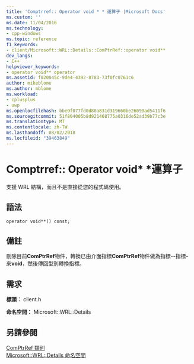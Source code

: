 ```yaml
---
title: 'Comptrref:: Operator void * * 運算子 |Microsoft Docs'
ms.custom: ''
ms.date: 11/04/2016
ms.technology:
- cpp-windows
ms.topic: reference
f1_keywords:
- client/Microsoft::WRL::Details::ComPtrRef::operator void**
dev_langs:
- C++
helpviewer_keywords:
- operator void** operator
ms.assetid: f020045c-9de4-4392-8783-73f0fc0761c6
author: mikeblome
ms.author: mblome
ms.workload:
- cplusplus
- uwp
ms.openlocfilehash: bbe9f077fd0d80a831d319660be26090ad5411f6
ms.sourcegitcommit: 51f804005b8d921468775a0316de52ad39b77c3e
ms.translationtype: MT
ms.contentlocale: zh-TW
ms.lasthandoff: 08/02/2018
ms.locfileid: "39463849"
---
```

# <a name="comptrrefoperator-void-operator"></a>Comptrref:: Operator void\* \*運算子
支援 WRL 結構，而且不是直接從您的程式碼使用。  
  
## <a name="syntax"></a>語法  
  
```  
operator void**() const;  
```  
  
## <a name="remarks"></a>備註  
 刪除目前**ComPtrRef**物件，轉換已由介面指標**ComPtrRef**物件做為指標--指標-來**void**，然後傳回型別轉換指標。  
  
## <a name="requirements"></a>需求  
 **標頭：** client.h  
  
 **命名空間：** Microsoft::WRL::Details  
  
## <a name="see-also"></a>另請參閱  
 [ComPtrRef 類別](../windows/comptrref-class.md)   
 [Microsoft::WRL::Details 命名空間](../windows/microsoft-wrl-details-namespace.md)